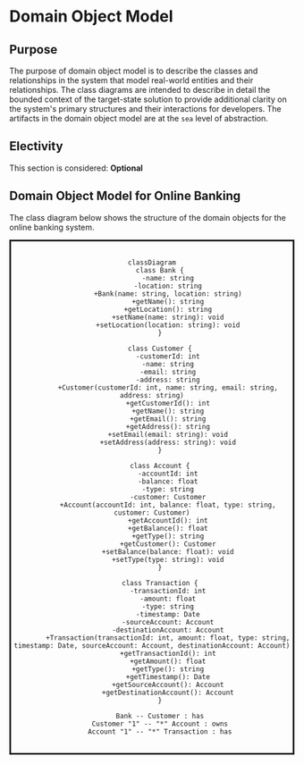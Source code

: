 # Domain Object Model

## Purpose

The purpose of domain object model is to describe the classes and relationships in the system that model real-world entities and their relationships.  The class diagrams are intended to describe in detail the bounded context of the target-state solution to provide additional clarity on the system's primary structures and their interactions for developers.  The artifacts in the domain object model are at the `sea` level of abstraction.

## Electivity

This section is considered:  **Optional**

## Domain Object Model for Online Banking

The class diagram below shows the structure of the domain objects for the online banking system.

<div style="width:100%; text-align: center; border-style: solid;">
<br/>

```mermaid
classDiagram
    class Bank {
        -name: string
        -location: string
        +Bank(name: string, location: string)
        +getName(): string
        +getLocation(): string
        +setName(name: string): void
        +setLocation(location: string): void
    }

    class Customer {
        -customerId: int
        -name: string
        -email: string
        -address: string
        +Customer(customerId: int, name: string, email: string, address: string)
        +getCustomerId(): int
        +getName(): string
        +getEmail(): string
        +getAddress(): string
        +setEmail(email: string): void
        +setAddress(address: string): void
    }

    class Account {
        -accountId: int
        -balance: float
        -type: string
        -customer: Customer
        +Account(accountId: int, balance: float, type: string, customer: Customer)
        +getAccountId(): int
        +getBalance(): float
        +getType(): string
        +getCustomer(): Customer
        +setBalance(balance: float): void
        +setType(type: string): void
    }

    class Transaction {
        -transactionId: int
        -amount: float
        -type: string
        -timestamp: Date
        -sourceAccount: Account
        -destinationAccount: Account
        +Transaction(transactionId: int, amount: float, type: string, timestamp: Date, sourceAccount: Account, destinationAccount: Account)
        +getTransactionId(): int
        +getAmount(): float
        +getType(): string
        +getTimestamp(): Date
        +getSourceAccount(): Account
        +getDestinationAccount(): Account
    }

    Bank -- Customer : has
    Customer "1" -- "*" Account : owns
    Account "1" -- "*" Transaction : has
```

<br/>
</div>
